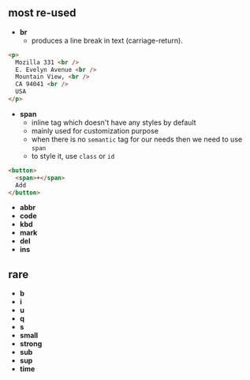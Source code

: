 ## most re-used

- **br**
  - produces a line break in text (carriage-return).

```html
<p>
  Mozilla 331 <br />
  E. Evelyn Avenue <br />
  Mountain View, <br />
  CA 94041 <br />
  USA
</p>
```

- **span**
  - inline tag which doesn't have any styles by default
  - mainly used for customization purpose
  - when there is no `semantic` tag for our needs then we need to use `span`
  - to style it, use `class` or `id`

```html
<button>
  <span>+</span>
  Add
</button>
```

- **abbr**
- **code**
- **kbd**
- **mark**
- **del**
- **ins**

## rare

- **b**
- **i**
- **u**
- **q**
- **s**
- **small**
- **strong**
- **sub**
- **sup**
- **time**
